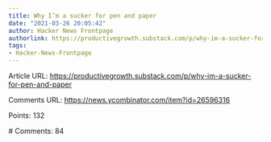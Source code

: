 ```yaml
---
title: Why I’m a sucker for pen and paper
date: "2021-03-26 20:05:42"
author: Hacker News Frontpage
authorlink: https://productivegrowth.substack.com/p/why-im-a-sucker-for-pen-and-paper
tags:
- Hacker-News-Frontpage
---
```


<p>Article URL: <a href="https://productivegrowth.substack.com/p/why-im-a-sucker-for-pen-and-paper">https://productivegrowth.substack.com/p/why-im-a-sucker-for-pen-and-paper</a></p>
<p>Comments URL: <a href="https://news.ycombinator.com/item?id=26596316">https://news.ycombinator.com/item?id=26596316</a></p>
<p>Points: 132</p>
<p># Comments: 84</p>
